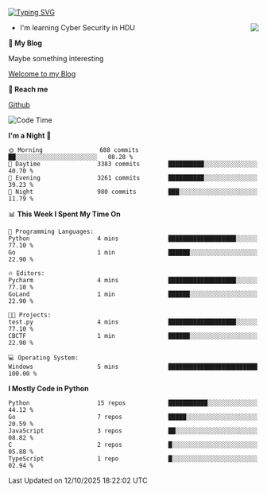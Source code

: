 [![Typing SVG](https://readme-typing-svg.herokuapp.com?font=Fira+Code&pause=1000&random=false&width=450&height=60&lines=Hello+%F0%9F%91%8B%F0%9F%8F%BB;I'm+JBNRZ)](https://git.io/typing-svg)

<a href="#">
  <img align="right" src="https://github-readme-stats.vercel.app/api?username=JBNRZ&show_icons=true&bg_color=15,f2f7fd,E0EAFC" />
</a>

- I'm learning Cyber Security in HDU

 **🌱 My Blog**

Maybe something interesting

[Welcome to my Blog](https://jbnrz.com.cn/)

 **💬 Reach me** 

[Github](https://github.com/JBNRZ)


<!--START_SECTION:waka-->
![Code Time](http://img.shields.io/badge/Code%20Time-1%2C403%20hrs%2055%20mins-blue)

**I'm a Night 🦉** 

```text
🌞 Morning                688 commits         ██░░░░░░░░░░░░░░░░░░░░░░░   08.28 % 
🌆 Daytime                3383 commits        ██████████░░░░░░░░░░░░░░░   40.70 % 
🌃 Evening                3261 commits        ██████████░░░░░░░░░░░░░░░   39.23 % 
🌙 Night                  980 commits         ███░░░░░░░░░░░░░░░░░░░░░░   11.79 % 
```


📊 **This Week I Spent My Time On** 

```text
💬 Programming Languages: 
Python                   4 mins              ███████████████████░░░░░░   77.10 % 
Go                       1 min               ██████░░░░░░░░░░░░░░░░░░░   22.90 % 

🔥 Editors: 
Pycharm                  4 mins              ███████████████████░░░░░░   77.10 % 
GoLand                   1 min               ██████░░░░░░░░░░░░░░░░░░░   22.90 % 

🐱‍💻 Projects: 
test.py                  4 mins              ███████████████████░░░░░░   77.10 % 
CBCTF                    1 min               ██████░░░░░░░░░░░░░░░░░░░   22.90 % 

💻 Operating System: 
Windows                  5 mins              █████████████████████████   100.00 % 
```

**I Mostly Code in Python** 

```text
Python                   15 repos            ███████████░░░░░░░░░░░░░░   44.12 % 
Go                       7 repos             █████░░░░░░░░░░░░░░░░░░░░   20.59 % 
JavaScript               3 repos             ██░░░░░░░░░░░░░░░░░░░░░░░   08.82 % 
C                        2 repos             █░░░░░░░░░░░░░░░░░░░░░░░░   05.88 % 
TypeScript               1 repo              █░░░░░░░░░░░░░░░░░░░░░░░░   02.94 % 
```




 Last Updated on 12/10/2025 18:22:02 UTC
<!--END_SECTION:waka-->
